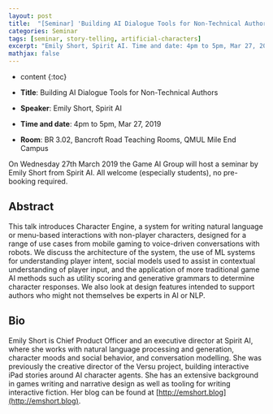 ```yaml
---
layout: post
title:  "[Seminar] 'Building AI Dialogue Tools for Non-Technical Authors' by Emily Short"
categories: Seminar
tags: [seminar, story-telling, artificial-characters]
excerpt: "Emily Short, Spirit AI. Time and date: 4pm to 5pm, Mar 27, 2019. Title: Building AI Dialogue Tools for Non-Technical Authors. Room: BR 3.02, Bancroft Road Teaching Rooms, QMUL Mile End Campus"
mathjax: false
---
```


* content
{:toc}

* **Title**: Building AI Dialogue Tools for Non-Technical Authors
* **Speaker**: Emily Short, Spirit AI
* **Time and date**: 4pm to 5pm, Mar 27, 2019
* **Room**: BR 3.02, Bancroft Road Teaching Rooms, QMUL Mile End Campus

On Wednesday 27th March 2019 the Game AI Group will host a seminar by Emily Short from Spirit AI. All welcome (especially students), no pre-booking required.

## Abstract

This talk introduces Character Engine, a system for writing natural language or menu-based interactions with non-player characters, designed for a range of use cases from mobile gaming to voice-driven conversations with robots. We discuss the architecture of the system, the use of ML systems for understanding player intent, social models used to assist in contextual understanding of player input, and the application of more traditional game AI methods such as utility scoring and generative grammars to determine character responses. We also look at design features intended to support authors who might not themselves be experts in AI or NLP.

## Bio
Emily Short is Chief Product Officer and an executive director at Spirit AI, where she works with natural language processing and generation, character moods and social behavior, and conversation modelling. She was previously the creative director of the Versu project, building interactive iPad stories around AI character agents. She has an extensive background in games writing and narrative design as well as tooling for writing interactive fiction. Her blog can be found at [http://emshort.blog](http://emshort.blog).
